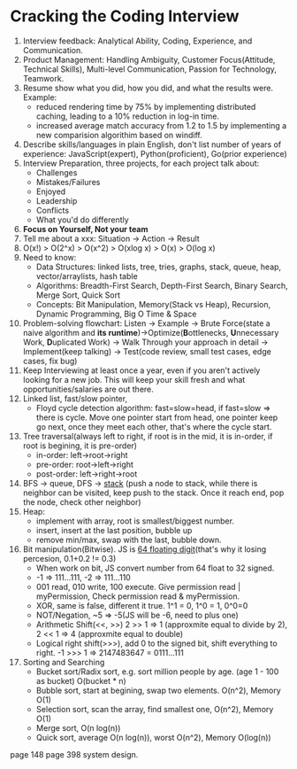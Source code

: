 # Cracking the Coding Interview

1. Interview feedback: Analytical Ability, Coding, Experience, and Communication. 
2. Product Management: Handling Ambiguity, Customer Focus(Attitude, Technical Skills), Multi-level Communication, Passion for Technology, Teamwork.
3. Resume show what you did, how you did, and what the results were. Example:
    - reduced rendering time by 75% by implementing distributed caching, leading to a 10% reduction in log-in time.
    - increased average match accuracy from 1.2 to 1.5 by implementing a new comparision algorithim based on windiff. 
4. Describe skills/languages in plain English, don't list number of years of experience: JavaScript(expert), Python(proficient), Go(prior experience)
5. Interview Preparation, three projects, for each project talk about:
    - Challenges
    - Mistakes/Failures
    - Enjoyed
    - Leadership
    - Conflicts
    - What you'd do differently
6. **Focus on Yourself, Not your team**
7. Tell me about a xxx: Situation -> Action -> Result
8. O(x!) > O(2^x) > O(x^2) > O(xlog x) > O(x) > O(log x)
9. Need to know: 
    - Data Structures: linked lists, tree, tries, graphs, stack, queue, heap, vector/arraylists, hash table
    - Algorithms: Breadth-First Search, Depth-First Search, Binary Search, Merge Sort, Quick Sort
    - Concepts: Bit Manipulation, Memory(Stack vs Heap), Recursion, Dynamic Programming, Big O Time & Space
10. Problem-solving flowchart: Listen -> Example -> Brute Force(state a naive algorithm and **its runtime**)->Optimize(**B**ottlenecks, **U**nnecessary Work, **D**uplicated Work) -> Walk Through your approach in detail -> Implement(keep talking) -> Test(code review, small test cases, edge cases, fix bug)
11. Keep Interviewing at least once a year, even if you aren't actively looking for a new job. This will keep your skill fresh and what opportunities/salaries are out there. 
12. Linked list, fast/slow pointer, 
    - Floyd cycle detection algorithm: fast=slow=head, if fast=slow => there is cycle. Move one pointer start from head, one pointer keep go next, once they meet each other, that's where the cycle start.
14. Tree traversal(always left to right, if root is in the mid, it is in-order, if root is begining, it is pre-order)
    - in-order: left->root->right
    - pre-order: root->left->right
    - post-order: left->right->root
15. BFS -> queue, DFS -> [stack](https://www.tutorialspoint.com/data_structures_algorithms/depth_first_traversal.htm#:~:text=Depth%20First%20Search%20(DFS)%20algorithm,F%20and%20lastly%20to%20C.) (push a node to stack, while there is neighbor can be visited, keep push to the stack. Once it reach end, pop the node, check other neighbor)
16. Heap: 
    - implement with array, root is smallest/biggest number.
    - insert, insert at the last position, bubble up
    - remove min/max, swap with the last, bubble down.
16. Bit manipulation(Bitwise). JS is [64 floating digit](https://www.avioconsulting.com/blog/overcoming-javascript-numeric-precision-issues)(that's why it losing percesion, 0.1+0.2 != 0.3)
    - When work on bit, JS convert number from 64 float to 32 signed.
    - -1 => 111...111, -2 => 111...110
    - 001 read, 010 write, 100 execute. Give permission read | myPermission, Check permission read & myPermission.
    - XOR, same is false, different it true. 1^1 = 0, 1^0 = 1, 0^0=0
    - NOT/Negation, ~5 => -5(JS will be -6, need to plus one)
    - Arithmetic Shift(<<, >>) 2 >> 1 => 1 (approxmite equal to divide by 2), 2 << 1 => 4 (approxmite equal to double)
    - Logical right shift(>>>), add 0 to the signed bit, shift everything to right. -1 >>> 1 => 2147483647 = 0111...111
17. Sorting and Searching
    - Bucket sort/Radix sort, e.g. sort million people by age. (age 1 - 100 as bucket) O(bucket * n)
    - Bubble sort, start at begining, swap two elements. O(n^2), Memory O(1)
    - Selection sort, scan the array, find smallest one, O(n^2), Memory O(1)
    - Merge sort, O(n log(n))
    - Quick sort, average O(n log(n)), worst O(n^2), Memory O(log(n))
    
page 148
page 398 system design. 
